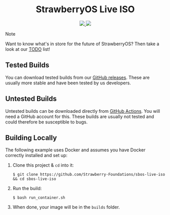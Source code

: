 <div align="center">
    <h1>StrawberryOS Live ISO</h1>
    <a href="https://github.com/Strawberry-Foundations/sbos-live-iso/actions/workflows/testing.yml">
        <img src="https://github.com/Strawberry-Foundations/sbos-live-iso/actions/workflows/testing.yml/badge.svg">
    </a>
    <a href="https://github.com/Strawberry-Foundations/sbos-live-iso/actions/workflows/snapshot.yml">
        <img src="https://github.com/Strawberry-Foundations/sbos-live-iso/actions/workflows/snapshot.yml/badge.svg">
    </a>
</div>

> [!NOTE]  
> Want to know what's in store for the future of StrawberryOS? Then take a look at our [TODO](https://github.com/Strawberry-Foundations/sbos-live-iso/blob/main/TODO.md) list!

## Tested Builds
You can download tested builds from our [GitHub releases](https://github.com/Strawberry-Foundations/sbos-live-iso/releases). These are usually more stable and have been tested by us developers. 

## Untested Builds
Untested builds can be downloaded directly from [GitHub Actions](https://github.com/Strawberry-Foundations/sbos-live-iso/actions/workflows/testing.yml). You will need a GitHub account for this. These builds are usually not tested and could therefore be susceptible to bugs.


## Building Locally

The following example uses Docker and assumes you have Docker correctly installed and set up:

 1) Clone this project & `cd` into it:

    ```
    $ git clone https://github.com/Strawberry-Foundations/sbos-live-iso && cd sbos-live-iso
    ```

 2) Run the build:

    ```
    $ bash run_container.sh
    ```

 3) When done, your image will be in the `builds` folder.